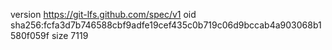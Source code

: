 version https://git-lfs.github.com/spec/v1
oid sha256:fcfa3d7b746588cbf9adfe19cef435c0b719c06d9bccab4a903068b1580f059f
size 7119
